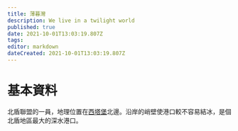 ```yaml
---
title: 薄暮灣
description: We live in a twilight world
published: true
date: 2021-10-01T13:03:19.807Z
tags: 
editor: markdown
dateCreated: 2021-10-01T13:03:19.807Z
---
```


# 基本資料
北盾聯盟的一員，地理位置在[西塔堡](/地理/西塔堡)北邊。沿岸的峭壁使港口較不容易結冰，是個北盾地區最大的深水港口。

